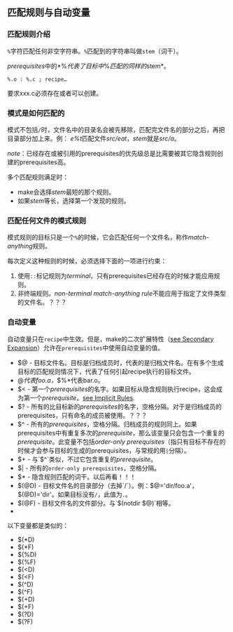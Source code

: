 ## 匹配规则与自动变量

### 匹配规则介绍
`%`字符匹配任何非空字符串。`%`匹配到的字符串叫做`stem`（词干）。

*prerequisites*中的*%*代表了目标中*%*匹配的同样的*stem*。
```
%.o : %.c ; recipe…
```
要求xxx.c必须存在或者可以创建。

### 模式是如何匹配的
模式不包括`/`时，文件名中的目录名会被先移除，匹配完文件名的部分之后，再把目录部分加上来。例：
*e%t*匹配文件*src/eat*，*stem*就是*src/a*。

*note*：已经存在或被引用的prerequisites的优先级总是比需要被其它隐含规则创建的prerequisites高。

多个匹配规则满足时：

- make会选择*stem*最短的那个规则。
- 如果*stem*等长，选择第一个发现的规则。

### 匹配任何文件的模式规则
模式规则的目标只是一个`%`的时候，它会匹配任何一个文件名，称作*match-anything*规则。

每次定义这种规则的时候，必须选择下面的一项进行约束：
1. 使用`::`标记规则为*terminal*，只有prerequisites已经存在的时候才能应用规则。
2. 非终端规则。*non-terminal match-anything rule*不能应用于指定了文件类型的文件名。？？？

### 自动变量
自动变量只在`recipe`中生效。但是，make的二次扩展特性（[see Secondary Expansion](https://www.gnu.org/software/make/manual/make.html#Secondary-Expansion)）允许在`prerequisites`中使用自动变量的值。

- $@ - 目标文件名。目标是归档成员时，代表的是归档文件名。在有多个生成目标的匹配规则情况下，代表了任何引起recipe执行的目标文件。
- $% - 目标是归档成员时，代表目标成员名。否则为空。例如：如果目标是foo.a(bar.o)，那么*$@*代表foo.a，*$%*代表bar.o。
- $< - 第一个*prerequisites*的名字。如果目标从隐含规则执行recipe，这会成为第一个*prerequisite*。[see Implicit Rules](https://www.gnu.org/software/make/manual/make.html#Implicit-Rules).
- $? - 所有的比目标新的*prerequisites*的名字，空格分隔。对于是归档成员的prerequisites，只有命名的成员被使用。？？？
- $^ - 所有的*prerequisites*，空格分隔。归档成员的规则同上。如果prerequisites中有重复多次的*prerequisite*，那么该变量只会包含一个重复的*prerequisite*。此变量不包括*order-only prerequisites*（指只有目标不存在的时候才会参与目标的生成的prerequisites，与常规的用`|`分隔）。
- $+ - 与`$^`类似，不过它包含重复的*prerequisite*。
- $| - 所有的`order-only prerequisites`，空格分隔。
- $* - 隐含规则匹配的词干。以后再看！！！
- $(@D) - 目标文件名的目录部分（去掉`/`）。例：$@='dir/foo.a'，$(@D)='dir'。如果目标没有`/`，此值为`.`。
- $(@F) - 目标文件名的文件部分。与`$(notdir $@)`相等。
- 
以下变量都是类似的：
- $(*D)
- $(*F)
- $(%D)
- $(%F)
- $(<D)
- $(<F)
- $(^D)
- $(^F)
- $(+D)
- $(+F)
- $(?D)
- $(?F)